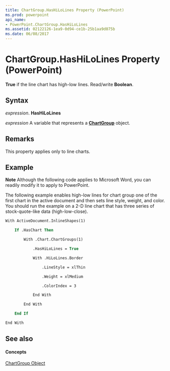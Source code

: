 ```yaml
---
title: ChartGroup.HasHiLoLines Property (PowerPoint)
ms.prod: powerpoint
api_name:
- PowerPoint.ChartGroup.HasHiLoLines
ms.assetid: 02122126-1ea9-0d94-ce1b-25b1aa9d075b
ms.date: 06/08/2017
---
```



# ChartGroup.HasHiLoLines Property (PowerPoint)

 **True** if the line chart has high-low lines. Read/write **Boolean**.


## Syntax

 _expression_. **HasHiLoLines**

 _expression_ A variable that represents a **[ChartGroup](chartgroup-object-powerpoint.md)** object.


## Remarks

This property applies only to line charts. 


## Example




 **Note**  Although the following code applies to Microsoft Word, you can readily modify it to apply to PowerPoint.

The following example enables high-low lines for chart group one of the first chart in the active document and then sets line style, weight, and color. You should run the example on a 2-D line chart that has three series of stock-quote-like data (high-low-close).




```vb
With ActiveDocument.InlineShapes(1)

    If .HasChart Then

        With .Chart.ChartGroups(1)

            .HasHiLoLines = True

            With .HiLoLines.Border

                .LineStyle = xlThin

                .Weight = xlMedium

                .ColorIndex = 3

            End With

        End With

    End If

End With


```


## See also


#### Concepts


[ChartGroup Object](chartgroup-object-powerpoint.md)

